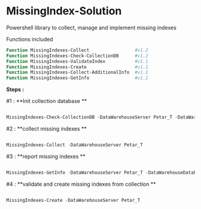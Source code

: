 # MissingIndex-Solution
Powershell library to collect, manage and implement missing indexes

Functions included

```powershell
Function MissingIndexes-Collect                 #v1.2
Function MissingIndexes-Check-CollectionDB      #v1.2
Function MissingIndexes-ValidateIndex           #v1.1
Function MissingIndexes-Create                  #v1.1
Function MissingIndexes-Collect-AdditionalInfo  #v1.1
Function MissingIndexes-GetInfo                 #v1.2

```
**Steps : <br/>**

#1 : **Init collection database **
```powershell

MissingIndexes-Check-CollectionDB -DataWarehouseServer Petar_T -DataWarehouseDatabase 'SQL_Datawarehouse' -ServerList 'C:\Deploy\Query_Repository\SQLServerList.txt'
```

#2 : **collect missing indexes  **
```powershell

MissingIndexes-Collect -DataWarehouseServer Petar_T 
```
#3 : **report missing indexes  **
```powershell

MissingIndexes-GetInfo -DataWarehouseServer Petar_T -DataWarehouseDatabase 'SQL_Datawarehouse' -ReportFolder "C:\Missing_Indexes\Report"
```


#4 : **validate and create missing indexes from collection  **
```powershell

MissingIndexes-Create -DataWarehouseServer Petar_T
```


